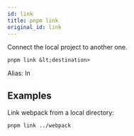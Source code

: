 ```yaml
---
id: link
title: pnpm link
original_id: link
---
```


Connect the local project to another one.

```text
pnpm link &lt;destination>
```

Alias: ln

## Examples

Link webpack from a local directory:

```sh
pnpm link ../webpack
```
